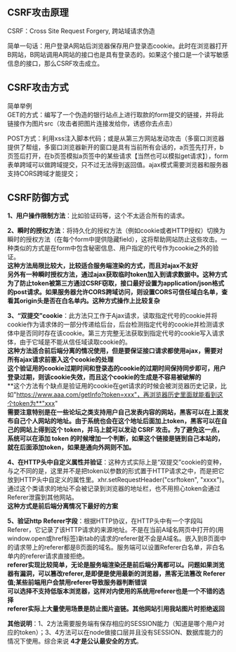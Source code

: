 ## CSRF攻击原理
CSRF：Cross Site Request Forgery, 跨站域请求伪造  

简单一句话：用户登录A网站后浏览器保存用户登录态cookie。此时在浏览器打开B网站，B网站调用A网站的接口也是具有登录态的。如果这个接口是一个读写敏感信息的接口，那么CSRF攻击成立。

## CSRF攻击方式
简单举例  
GET的方式：编写了一个伪造的银行站点上进行取款的form提交的链接，并将此链接作为图片src（攻击者把图片连接发给你，诱惑你去点击）  

POST方式：利用xss注入脚本代码；或是从第三方网站发动攻击（多窗口浏览器提供了帮组，多窗口浏览器新开的窗口是具有当前所有会话的，a页签先打开，b页签后打开，在b页签模拟a页签中的某些请求【当然也可以模拟get请求】），form表单跨域可以做跨域提交，只不过无法得到返回值。ajax模式需要浏览器和服务器支持CORS跨域才能提交；  

## CSRF防御方式
**1、用户操作限制方法**：比如验证码等，这个不太适合所有的请求。  


**2、瞬时的授权方法**：将持久化的授权方法（例如cookie或者HTTP授权）切换为瞬时的授权方法（在每个form中提供隐藏field），这将帮助网站防止这些攻击。一种类似的方式是在form中包含秘密信息、用户指定的代号作为cookie之外的验证。  
**这种方法局限比较大，比较适合服务端渲染的方式，而且对ajax不友好**    
**另外有一种瞬时授权方法，通过ajax获取临时token加入到请求数据中。这种方式为了防止token被第三方通过CSRF窃取，接口最好设置为application/json格式的post请求。如果服务器允许CORS跨域访问，则设置CORS可信任域白名单，查看其origin头是否在白名单内。这种方式操作上比较复杂**
  
**3、“双提交”cookie**：此方法只工作于Ajax请求，读取指定代号的cookie并将cookie作为请求体的一部分传递给后台，后台检测指定代号的cookie并检测请求体中是否同时存在该cookie。第三方完整无法获取到指定代号的cookie写入请求体，由于它域是不能从信任域读取cookie的。  
**这种方法适合前后端分离的情况使用，但是要保证接口请求都使用ajax，需要对所有ajax请求前塞入这个cookie的处理**   
**这个验证用的cookie过期时间和登录态的cookie的过期时间保持同步即可，用户登录过期，则该cookie失效，而且这个cookie的生成是不容易被破解的**  
**这个方法有个缺点是验证用的cookie在get请求的时候会被浏览器历史记录，比如"https://www.aaa.com/getInfo?token=xxx"，再浏览器历史里面就能看到这个token为**"xxx"     
**需要注意特别是在一些论坛之类支持用户自己发表内容的网站，黑客可以在上面发布自己个人网站的地址。由于系统也会在这个地址后面加上token，黑客可以在自己的网站上得到这个 token，并马上就可以发动 CSRF 攻击。为了避免这一点，系统可以在添加 token 的时候增加一个判断，如果这个链接是链到自己本站的，就在后面添加token，如果是通向外网则不加。** 

  
**4、在HTTP头中自定义属性并验证**：这种方式实际上是“双提交”cookie的变种，与之不同的是，这里并不是把token以参数的形式置于HTTP请求之中，而是把它放到HTTP头中自定义的属性里。xhr.setRequestHeader("csrftoken", "xxxx")。通过这个类请求的地址不会被记录到浏览器的地址栏，也不用担心token会通过Referer泄露到其他网站。  
**这种方式是前后端分离情况下最好的方案**   

  
**5、验证http Referer字段**：根据HTTP协议，在HTTP头中有一个字段叫Referer，它记录了该HTTP请求的来源地址。不是在当前A域名网页中打开的(用window.open或href标签)新tab的请求的referer就不会是A域名。嵌入到B页面中的请求带上的referer都是B页面的域名。服务端可以设置Referer白名单，非白名单内的referer请求直接拒绝。  
**referer实现比较简单，无论是服务端渲染还是前后端分离都可以。问题如果浏览器有漏洞，可以篡改referer,是即便是使用最新的浏览器，黑客无法篡改 Referer 值;某些前端用户会禁用referer导致服务器判断错误**      
**可以选择不支持低版本浏览器，这样对内使用的系统用referer也是一个不错的选择**  
**referer实际上大量使用场景是防止图片盗链。其他网站引用我站图片时拒绝返回**  


**其他说明**：1、2方法需要服务端有保存相应的SESSION能力（知道是哪个用户对应的token）；3、4方法可以在node做接口层并且没有SESSION、数据库能力的情况下使用。综合来说 **4才是公认最安全的方式**。




  